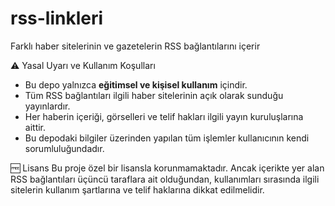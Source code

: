 # rss-linkleri
Farklı haber sitelerinin ve gazetelerin RSS bağlantılarını içerir


⚠️ Yasal Uyarı ve Kullanım Koşulları
- Bu depo yalnızca **eğitimsel ve kişisel kullanım** içindir.
- Tüm RSS bağlantıları ilgili haber sitelerinin açık olarak sunduğu yayınlardır.
- Her haberin içeriği, görselleri ve telif hakları ilgili yayın kuruluşlarına aittir.
- Bu depodaki bilgiler üzerinden yapılan tüm işlemler kullanıcının kendi sorumluluğundadır.

🆓 Lisans
Bu proje özel bir lisansla korunmamaktadır. Ancak içerikte yer alan RSS bağlantıları üçüncü taraflara ait olduğundan, kullanımları sırasında ilgili sitelerin kullanım şartlarına ve telif haklarına dikkat edilmelidir.

